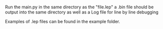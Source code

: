 Run the main.py in the same directory as the "file.lep" a .bin file should be output into the same directory as well as a Log file for line by line debugging

Examples of .lep files can be found in the example folder.
